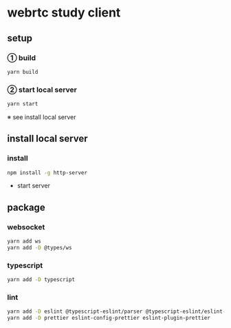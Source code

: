 # webrtc study client

## setup

### ① build

```bash
yarn build
```

### ② start local server

```bash
yarn start
```

※ see install local server

## install local server

### install

```bash
npm install -g http-server
```

- start server

## package

### websocket

```bash
yarn add ws
yarn add -D @types/ws
```

### typescript

```bash
yarn add -D typescript
```

### lint

```bash
yarn add -D eslint @typescript-eslint/parser @typescript-eslint/eslint-plugin
yarn add -D prettier eslint-config-prettier eslint-plugin-prettier
```
